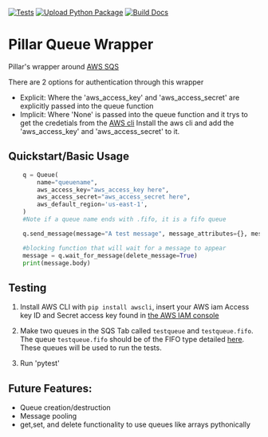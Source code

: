 [![Tests](https://github.com/pillargg/pillar-queue-wrapper/actions/workflows/test.yml/badge.svg)](https://github.com/pillargg/pillar-queue-wrapper/actions/workflows/test.yml) [![Upload Python Package](https://github.com/pillargg/pillar-queue-wrapper/actions/workflows/pypi-publish.yml/badge.svg)](https://github.com/pillargg/pillar-queue-wrapper/actions/workflows/pypi-publish.yml) [![Build Docs](https://github.com/pillargg/pillar-queue-wrapper/actions/workflows/build-docs.yml/badge.svg)](https://github.com/pillargg/pillar-queue-wrapper/actions/workflows/build-docs.yml)

# Pillar Queue Wrapper
Pillar's wrapper around [AWS SQS](https://boto3.amazonaws.com/v1/documentation/api/latest/reference/services/sqs.html)

There are 2 options for authentication through this wrapper
- Explicit: Where the 'aws_access_key' and 'aws_access_secret' are explicitly passed into the queue function
- Implicit: Where 'None' is passed into the queue function and it trys to get the credetials from the [AWS cli](https://github.com/aws/aws-cli/tree/v2) Install the aws cli and add the 'aws_access_key' and 'aws_access_secret' to it.
## Quickstart/Basic Usage
```python
    q = Queue(
        name="queuename",
        aws_access_key="aws_access_key here",
        aws_access_secret="aws_access_secret here",
        aws_default_region='us-east-1',
    )
    #Note if a queue name ends with .fifo, it is a fifo queue

    q.send_message(message="A test message", message_attributes={}, message_group_id=None, deduplication_id=None)

    #blocking function that will wait for a message to appear
    message = q.wait_for_message(delete_message=True)
    print(message.body)
```

## Testing

1) Install AWS CLI with `pip install awscli`, insert your AWS iam Access key ID and Secret access key found in [the AWS IAM console](https://console.aws.amazon.com/iam/home)

2) Make two queues in the SQS Tab called `testqueue` and `testqueue.fifo`. The queue `testqueue.fifo` should be of the FIFO type detailed [here](https://docs.aws.amazon.com/AWSSimpleQueueService/latest/SQSDeveloperGuide/FIFO-queues.html). These queues will be used to run the tests.

3) Run 'pytest'

## Future Features:
- Queue creation/destruction
- Message pooling
- get,set, and delete functionality to use queues like arrays pythonically
